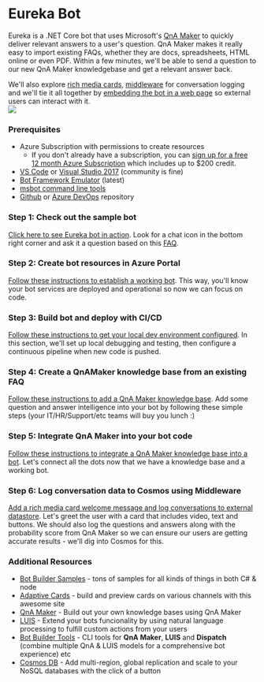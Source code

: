 # Eureka Bot

Eureka is a .NET Core bot that uses Microsoft's [QnA Maker](https://qnamaker.ai) to quickly deliver relevant answers to a user's question.
QnA Maker makes it really easy to import existing FAQs, whether they are docs, spreadsheets, HTML online or even PDF.
Within a few minutes, we'll be able to send a question to our new QnA Maker knowledgebase and get a relevant answer back.

We'll also explore [rich media cards](https://docs.microsoft.com/en-us/azure/bot-service/bot-builder-howto-add-media-attachments),
[middleware](https://docs.microsoft.com/en-us/azure/bot-service/bot-builder-concept-middleware) for conversation logging
and we'll tie it all together by [embedding the bot in a web page](https://docs.microsoft.com/en-us/azure/bot-service/bot-service-channel-connect-webchat?view=azure-bot-service-4.0) so external users can interact with it.
<br/><img src="https://github.com/rob-derosa/EurekaBotGuides/blob/master/screens/eureka_bot_sample_webchat.jpg?raw=true" />

### Prerequisites
- Azure Subscription with permissions to create resources
  - If you don't already have a subscription, you can [sign up for a free 12 month Azure Subscription](https://azure.microsoft.com/en-us/free/) which includes up to $200 credit.
- [VS Code](https://code.visualstudio.com) or [Visual Studio 2017](https://visualstudio.microsoft.com/downloads/) (community is fine)
- [Bot Framework Emulator](https://github.com/Microsoft/BotFramework-Emulator/releases) (latest)
- [msbot command line tools](https://github.com/Microsoft/botbuilder-tools/tree/master/packages/MSBot#installation)
- [Github](https://github.com) or [Azure DevOps](https://devops.azure.com) repository 


### Step 1: Check out the sample bot

[Click here to see Eureka bot in action](https://eurekabot.azurewebsites.net/). Look for a chat icon in the bottom right corner and ask it a question based on this [FAQ](https://www.colorado.gov/pacific/dmv/faq-driver-license).


### Step 2: Create bot resources in Azure Portal

[Follow these instructions to establish a working bot](https://github.com/rob-derosa/EurekaBotGuides/blob/master/guides/echo_bot_azure.md). This way, you'll know your bot services are deployed and operational so now we can focus on code.


### Step 3: Build bot and deploy with CI/CD

[Follow these instructions to get your local dev environment configured](https://github.com/rob-derosa/EurekaBotGuides/blob/master/guides/local_build_and_deploy.md). In this section, we'll set up local debugging and testing, then configure a continuous pipeline when new code is pushed.


### Step 4: Create a QnAMaker knowledge base from an existing FAQ

[Follow these instructions to add a QnA Maker knowledge base](https://github.com/rob-derosa/EurekaBotGuides/blob/master/guides/qna_maker_portal.md). Add some question and answer intelligence into your bot by following these simple steps (your IT/HR/Support/etc teams will buy you lunch :)


### Step 5: Integrate QnA Maker into your bot code

[Follow these instructions to integrate a QnA Maker knowledge base into a bot](https://github.com/rob-derosa/EurekaBotGuides/blob/master/guides/integrate_qna_maker.md). Let's connect all the dots now that we have a knowledge base and a working bot.


### Step 6: Log conversation data to Cosmos using Middleware

[Add a rich media card welcome message and log conversations to external datastore](https://github.com/rob-derosa/EurekaBotGuides/blob/master/guides/conversation_logger.md). Let's greet the user with a card that includes video, text and buttons. We should also log the questions and answers along with the probability score from QnA Maker so we can ensure our users are getting accurate results - we'll dig into Cosmos for this.


### Additional Resources

 - [Bot Builder Samples](https://github.com/Microsoft/BotBuilder-Samples) - tons of samples for all kinds of things in both C# & node
 - [Adaptive Cards](http://adaptivecards.io) - build and preview cards on various channels with this awesome site
 - [QnA Maker](http://qnamaker.ai) - Build out your own knowledge bases using QnA Maker 
 - [LUIS](http://luis.ai) - Extend your bots funcionality by using natural language processing to fulfill custom actions from your users
 - [Bot Builder Tools](http://aka.ms/bbtools) - CLI tools for __QnA Maker__, __LUIS__ and __Dispatch__ (combine multiple QnA & LUIS models for a comprehensive bot experience) etc
 - [Cosmos DB](https://azure.microsoft.com/en-us/services/cosmos-db/) - Add multi-region, global replication and scale to your NoSQL databases with the click of a button 
